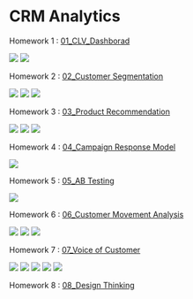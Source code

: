 # CRM Analytics

Homework 1 : [01_CLV_Dashborad](./01_CLV_Dashborad/)  

[![](https://img.shields.io/badge/-Dashboard-blue)](#) [![](https://img.shields.io/badge/-Power--BI-blue)](#) 

Homework 2 : [02_Customer Segmentation](./02_Customer%20Segmentation) 

[![](https://img.shields.io/badge/-K--Means-blue)](#) [![](https://img.shields.io/badge/-Python-blue)](#) [![](https://img.shields.io/badge/-Google--Colab-blue)](#) 

Homework 3 : [03_Product Recommendation](./03_Product%20Recommendation)  

[![](https://img.shields.io/badge/-Market--Basket-blue)](#)  [![](https://img.shields.io/badge/-Python-blue)](#) [![](https://img.shields.io/badge/-Google--Colab-blue)](#) 

Homework 4 : [04_Campaign Response Model](./04_Campaign%20Response%20Model) 

[![](https://img.shields.io/badge/-Python-blue)](#)

Homework 5 : [05_AB Testing](./05_AB%20Testing) 

[![](https://img.shields.io/badge/-Survey-blue)](#) 

Homework 6 : [06_Customer Movement Analysis](./06_Customer%20Movement%20Analysis) 

[![](https://img.shields.io/badge/-SQL-blue)](#) [![](https://img.shields.io/badge/-BigQuery-blue)](#) [![](https://img.shields.io/badge/-Google--Data--Studio-blue)](#)  

Homework 7 : [07_Voice of Customer](./07_Voice%20of%20Customer) 

[![](https://img.shields.io/badge/-K--Means-blue)](#) [![](https://img.shields.io/badge/-Python-blue)](#) [![](https://img.shields.io/badge/-Google--Colab-blue)](#) 
[![](https://img.shields.io/badge/-Cosine--similarity-blue)](#) [![](https://img.shields.io/badge/-pythainlp-blue)](#) 

Homework 8 : [08_Design Thinking](./08_Design%20Thinking) 




